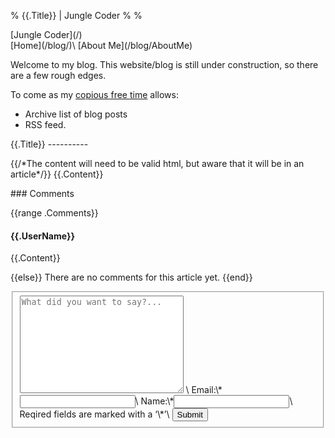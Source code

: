 % {{.Title}} | Jungle Coder
% 
% 

<div class="heading">
[Jungle Coder](/)

</div>
<div id="main">
<div class="sidebar">
<div class="content">
[Home](/blog/)\
 [About Me](/blog/AboutMe)

Welcome to my blog. This website/blog is still under construction, so
there are a few rough edges.

To come as my [copious free
time](http://www.catb.org/jargon/html/C/copious-free-time.html) allows:

-   Archive list of blog posts
-   RSS feed.

</div>
</div>
<div class="content left body">
{{.Title}}
----------

{{/\*The content will need to be valid html, but aware that it will be
in an article\*/}} {{.Content}}

</div>
<div class="content left">
### Comments

{{range .Comments}}

#### {{.UserName}}

{{.Content}}

{{else}} There are no comments for this article yet. {{end}}

</div>
<div class="content left">
<form action="/submitComment/{{.URL}}" method="post" id="bottomComment">
<fieldset>
<textarea name="Comment" id="comment" cols="30" rows="10" placeholder="What did you want to say?...">
</textarea>
\
 Email:\*<input type="text" name="email">\
 Name:\*<input type="text" name="author">\
 Reqired fields are marked with a ‘\*’\
 <input type="submit" value="Submit">

</fieldset>
</form>
</div>
</div>

